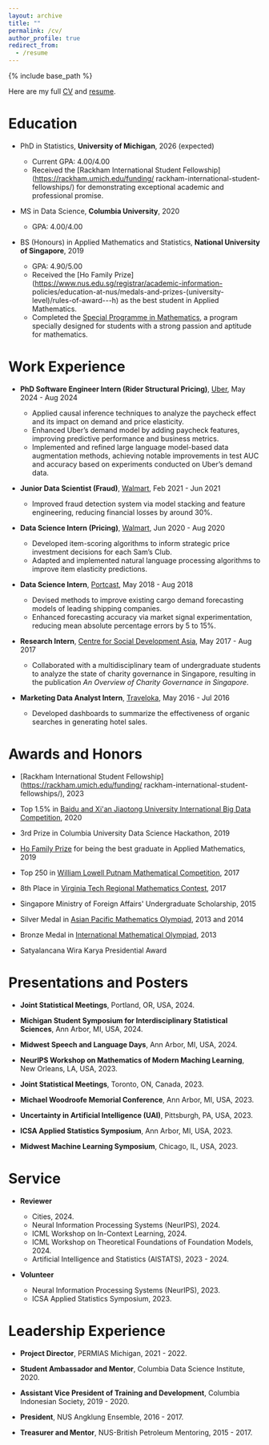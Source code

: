 ```yaml
---
layout: archive
title: ""
permalink: /cv/
author_profile: true
redirect_from:
  - /resume
---
```


{% include base_path %}

Here are my full [CV](http://k-wib.github.io/files/cv_wibisono_sep_24.pdf) and [resume](http://k-wib.github.io/files/resume_wibisono_sep_24.pdf).

Education
======
* PhD in Statistics, **University of Michigan**, 2026 (expected)
	* Current GPA: 4.00/4.00
	* Received the [Rackham International Student Fellowship](https://rackham.umich.edu/funding/	rackham-international-student-fellowships/) for demonstrating exceptional academic and 		professional promise.

* MS in Data Science, **Columbia University**, 2020
	* GPA: 4.00/4.00

* BS (Honours) in Applied Mathematics and Statistics, **National University of Singapore**, 2019
	* GPA: 4.90/5.00
	* Received the [Ho Family Prize](https://www.nus.edu.sg/registrar/academic-information-		policies/education-at-nus/medals-and-prizes-(university-level)/rules-of-award---h) as the 	best student in Applied Mathematics.
	* Completed the [Special Programme in Mathematics](https://www.math.nus.edu.sg/ug/spm/), a 	program specially designed for students with a strong passion and aptitude for mathematics.

Work Experience
======
* **PhD Software Engineer Intern (Rider Structural Pricing)**, [Uber](https://www.uber.com/), May 2024 - Aug 2024
	* Applied causal inference techniques to analyze the paycheck effect and its impact on demand and price elasticity.
	* Enhanced Uber’s demand model by adding paycheck features, improving predictive performance and business metrics.
	* Implemented and refined large language model-based data augmentation methods, achieving notable improvements in test AUC and accuracy based on experiments conducted on Uber’s demand data.

* **Junior Data Scientist (Fraud)**, [Walmart](https://www.walmart.com/), Feb 2021 - Jun 2021
	* Improved fraud detection system via model stacking and feature engineering, reducing financial losses by around 30%.

* **Data Science Intern (Pricing)**, [Walmart](https://www.walmart.com/), Jun 2020 - Aug 2020
	* Developed item-scoring algorithms to inform strategic price investment decisions for each Sam’s Club.
	* Adapted and implemented natural language processing algorithms to improve item elasticity predictions.

* **Data Science Intern**, [Portcast](https://portcast.io/), May 2018 - Aug 2018
	* Devised methods to improve existing cargo demand forecasting models of leading shipping companies.
	* Enhanced forecasting accuracy via market signal experimentation, reducing mean absolute percentage errors by 5 to 15%.

* **Research Intern**, [Centre for Social Development Asia](https://fass.nus.edu.sg/swk/csda-overview/), May 2017 - Aug 2017
	* Collaborated with a multidisciplinary team of undergraduate students to analyze the state 	of charity governance in Singapore, resulting in the publication _An Overview of Charity 	Governance in Singapore_.

* **Marketing Data Analyst Intern**, [Traveloka](https://www.traveloka.com/en-id/), May 2016 - Jul 2016
	*  Developed dashboards to summarize the effectiveness of organic searches in generating hotel sales.
  
Awards and Honors
======
* [Rackham International Student Fellowship](https://rackham.umich.edu/funding/	rackham-international-student-fellowships/), 2023

* Top 1.5% in [Baidu and Xi'an Jiaotong University International Big Data Competition](https://aistudio.baidu.com/aistudio/competition/detail/91/0/introduction), 2020

* 3rd Prize in Columbia University Data Science Hackathon, 2019

* [Ho Family Prize](https://www.nus.edu.sg/registrar/academic-information-policies/education-at-nus/medals-and-prizes-(university-level)/rules-of-award---h) for being the best graduate in Applied Mathematics, 2019

* Top 250 in [William Lowell Putnam Mathematical Competition](https://www.maa.org/math-competitions/putnam-competition), 2017

* 8th Place in [Virginia Tech Regional Mathematics Contest](https://personal.math.vt.edu/plinnell/Vtregional/), 2017

* Singapore Ministry of Foreign Affairs' Undergraduate Scholarship, 2015

* Silver Medal in [Asian Pacific Mathematics Olympiad](https://www.apmo-official.org/), 2013 and 2014

* Bronze Medal in [International Mathematical Olympiad](https://www.imo-official.org/), 2013

* Satyalancana Wira Karya Presidential Award


Presentations and Posters
======
* **Joint Statistical Meetings**, Portland, OR, USA, 2024.

* **Michigan Student Symposium for Interdisciplinary Statistical Sciences**, Ann Arbor, MI, USA, 2024.

* **Midwest Speech and Language Days**, Ann Arbor, MI, USA, 2024.

* **NeurIPS Workshop on Mathematics of Modern Maching Learning**, New Orleans, LA, USA, 2023.

* **Joint Statistical Meetings**, Toronto, ON, Canada, 2023.

* **Michael Woodroofe Memorial Conference**, Ann Arbor, MI, USA, 2023.

* **Uncertainty in Artificial Intelligence (UAI)**, Pittsburgh, PA, USA, 2023.

* **ICSA Applied Statistics Symposium**, Ann Arbor, MI, USA, 2023.

* **Midwest Machine Learning Symposium**, Chicago, IL, USA, 2023.

Service
======
* **Reviewer**
	* Cities, 2024.
	* Neural Information Processing Systems (NeurIPS), 2024.
	* ICML Workshop on In-Context Learning, 2024.
	* ICML Workshop on Theoretical Foundations of Foundation Models, 2024.
	* Artificial Intelligence and Statistics (AISTATS), 2023 - 2024.

* **Volunteer**
	* Neural Information Processing Systems (NeurIPS), 2023.
	* ICSA Applied Statistics Symposium, 2023.


Leadership Experience
======
* **Project Director**, PERMIAS Michigan, 2021 - 2022.

* **Student Ambassador and Mentor**, Columbia Data Science Institute, 2020.

* **Assistant Vice President of Training and Development**, Columbia Indonesian Society, 2019 - 2020.

* **President**, NUS Angklung Ensemble, 2016 - 2017.

* **Treasurer and Mentor**, NUS-British Petroleum Mentoring, 2015 - 2017.